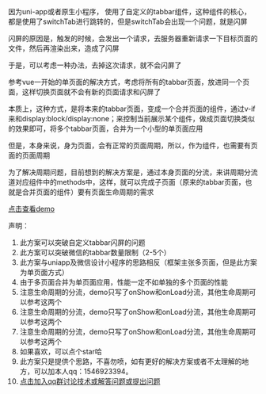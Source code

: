 因为uni-app或者原生小程序， 使用了自定义的tabbar组件，这种组件的核心，都是使用了switchTab进行跳转的，但是switchTab会出现一个问题，就是闪屏

闪屏的原因是，触发的时候，会发出一个请求，去服务器重新请求一下目标页面的文件，然后再渲染出来，造成了闪屏

于是，可以考虑一种办法，去掉这次请求，就不会闪屏了

参考vue一开始的单页面的解决方式，考虑将所有的tabbar页面，放进同一个页面，这样切换页面就不会有新的页面请求和闪屏了

本质上，这种方式，是将本来的tabbar页面，变成一个合并页面的组件，通过v-if来和display:block/display:none；来控制当前展示某个组件，做成页面切换类似的效果即可，将多个tabbar页面，合并为一个小型的单页面应用

但是，本身来说，身为页面，会有正常的页面周期，所以，作为组件，也需要有页面的页面周期

为了解决周期问题，目前想到的解决方案是，通过本身页面的分流，来讲周期分流道对应组件中的methods中，这样，就可以完成子页面（原来的tabbar页面，也就是合并页面的组件）要有页面生命周期的需求

 [点击查看demo](https://github.com/MrXiaoHan/uni_app_switchTab_not_flicker)
 
 
 
 
声明：

1. 此方案可以突破自定义tabbar闪屏的问题
2. 此方案可以突破微信的tabbar数量限制（2-5个）
3. 此方案与uniapp及微信设计小程序的思路相反（框架主张多页面，但是此方案为单页面方式）
4. 由于多页面合并为单页面应用，性能一定不如单独的多个页面的性能
5. 注意生命周期的分流，demo只写了onShow和onLoad分流，其他生命周期可以参考这两个
6. 注意生命周期的分流，demo只写了onShow和onLoad分流，其他生命周期可以参考这两个
7. 注意生命周期的分流，demo只写了onShow和onLoad分流，其他生命周期可以参考这两个
8. 如果喜欢，可以点个star哈
9. 此方案只是提供个思路，不喜勿喷，如有更好的解决方案或者不太理解的地方，可以加本人qq：1546923394。
10. [点击加入qq群讨论技术或解答问题或提出问题](https://shang.qq.com/wpa/qunwpa?idkey=d840aa4d3c8073c6909e1e3c4d7f93556914827b59b6293d1c31e2233ca840dd)